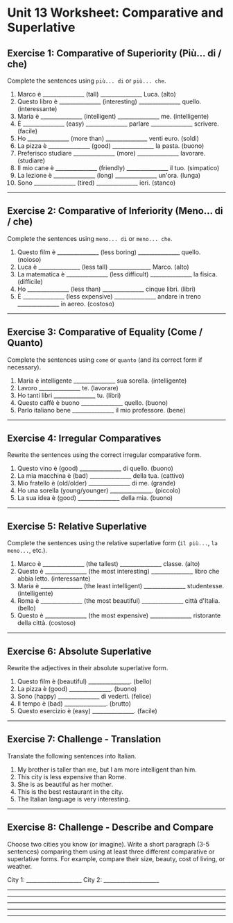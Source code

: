 # Unit 13 Worksheet: Comparative and Superlative

## Exercise 1: Comparative of Superiority (Più... di / che)

Complete the sentences using `più... di` or `più... che`.

1.  Marco è _______________ (tall) _______________ Luca. (alto)
2.  Questo libro è _______________ (interesting) _______________ quello. (interessante)
3.  Maria è _______________ (intelligent) _______________ me. (intelligente)
4.  È _______________ (easy) _______________ parlare _______________ scrivere. (facile)
5.  Ho _______________ (more than) _______________ venti euro. (soldi)
6.  La pizza è _______________ (good) _______________ la pasta. (buono)
7.  Preferisco studiare _______________ (more) _______________ lavorare. (studiare)
8.  Il mio cane è _______________ (friendly) _______________ il tuo. (simpatico)
9.  La lezione è _______________ (long) _______________ un'ora. (lunga)
10. Sono _______________ (tired) _______________ ieri. (stanco)

---

## Exercise 2: Comparative of Inferiority (Meno... di / che)

Complete the sentences using `meno... di` or `meno... che`.

1.  Questo film è _______________ (less boring) _______________ quello. (noioso)
2.  Luca è _______________ (less tall) _______________ Marco. (alto)
3.  La matematica è _______________ (less difficult) _______________ la fisica. (difficile)
4.  Ho _______________ (less than) _______________ cinque libri. (libri)
5.  È _______________ (less expensive) _______________ andare in treno _______________ in aereo. (costoso)

---

## Exercise 3: Comparative of Equality (Come / Quanto)

Complete the sentences using `come` or `quanto` (and its correct form if necessary).

1.  Maria è intelligente _______________ sua sorella. (intelligente)
2.  Lavoro _______________ te. (lavorare)
3.  Ho tanti libri _______________ tu. (libri)
4.  Questo caffè è buono _______________ quello. (buono)
5.  Parlo italiano bene _______________ il mio professore. (bene)

---

## Exercise 4: Irregular Comparatives

Rewrite the sentences using the correct irregular comparative form.

1.  Questo vino è (good) _______________ di quello. (buono)
2.  La mia macchina è (bad) _______________ della tua. (cattivo)
3.  Mio fratello è (old/older) _______________ di me. (grande)
4.  Ho una sorella (young/younger) _______________. (piccolo)
5.  La sua idea è (good) _______________ della mia. (buono)

---

## Exercise 5: Relative Superlative

Complete the sentences using the relative superlative form (`il più...`, `la meno...`, etc.).

1.  Marco è _______________ (the tallest) _______________ classe. (alto)
2.  Questo è _______________ (the most interesting) _______________ libro che abbia letto. (interessante)
3.  Maria è _______________ (the least intelligent) _______________ studentesse. (intelligente)
4.  Roma è _______________ (the most beautiful) _______________ città d'Italia. (bello)
5.  Questo è _______________ (the most expensive) _______________ ristorante della città. (costoso)

---

## Exercise 6: Absolute Superlative

Rewrite the adjectives in their absolute superlative form.

1.  Questo film è (beautiful) _______________. (bello)
2.  La pizza è (good) _______________. (buono)
3.  Sono (happy) _______________ di vederti. (felice)
4.  Il tempo è (bad) _______________. (brutto)
5.  Questo esercizio è (easy) _______________. (facile)

---

## Exercise 7: Challenge - Translation

Translate the following sentences into Italian.

1.  My brother is taller than me, but I am more intelligent than him.
2.  This city is less expensive than Rome.
3.  She is as beautiful as her mother.
4.  This is the best restaurant in the city.
5.  The Italian language is very interesting.

---

## Exercise 8: Challenge - Describe and Compare

Choose two cities you know (or imagine). Write a short paragraph (3-5 sentences) comparing them using at least three different comparative or superlative forms. For example, compare their size, beauty, cost of living, or weather.

City 1: ____________________
City 2: ____________________

______________________________________________________________________

______________________________________________________________________

______________________________________________________________________

______________________________________________________________________

______________________________________________________________________
